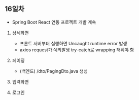 ## 16일차
- Spring Boot React 연동 프로젝트 개발 계속

1. 상세화면
    - 프론트 서버부터 실행하면 Uncaught runtime error 발생
    - axios request가 예외발생 try-catch로 wrapping 해줘야 함

2. 페이징
    - (백엔드) /dto/PagingDto.java 생성

3. 입력화면


4. 로그인